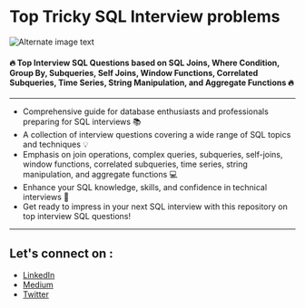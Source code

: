# Top Tricky SQL Interview problems 

![Alternate image text](https://s3.studytonight.com/curious/uploads/pictures/1633766005-112478.jpg)

#### 🔥 Top Interview SQL Questions based on SQL Joins, Where Condition, Group By, Subqueries, Self Joins, Window Functions, Correlated Subqueries, Time Series, String Manipulation, and Aggregate Functions 🔥

--- 
- Comprehensive guide for database enthusiasts and professionals preparing for SQL interviews 📚
- A collection of interview questions covering a wide range of SQL topics and techniques 💡
- Emphasis on join operations, complex queries, subqueries, self-joins, window functions, correlated subqueries, time series, string manipulation, and aggregate functions 💻
- Enhance your SQL knowledge, skills, and confidence in technical interviews 💪
- Get ready to impress in your next SQL interview with this repository on top interview SQL questions! 

---

## Let's connect on : 
- [LinkedIn](linkedin.com/in/nawalambavkar)
- [Medium](https://medium.com/@nawal.ambavkar)
- [Twitter](https://twitter.com/Nawalamb)
